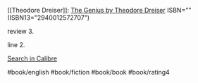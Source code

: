 
[[Theodore Dreiser]]: [The Genius by Theodore Dreiser](https://www.goodreads.com/book/show/12465593)
ISBN="" (ISBN13="2940012572707")

review 3.  
  
line 2.  


[Search in Calibre](calibre://search/_?q=The%20Genius%20by%20Theodore%20Dreiser)

#book/english #book/fiction #book/book #book/rating4
